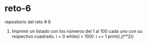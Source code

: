 # reto-6
repositorio del reto # 6
1. Imprimir un listado con los números del 1 al 100 cada uno con su respectivo cuadrado.
i = 0
while(i < 100):
    i += 1
    print(i,(i**2))
